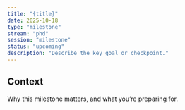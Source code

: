 ```yaml
---
title: "{title}"
date: 2025-10-18
type: "milestone"
stream: "phd"
session: "milestone"
status: "upcoming"
description: "Describe the key goal or checkpoint."
---
```


<!-- 🎯 Appears automatically in your Live Dashboard -->
<!-- Set `status: upcoming`, `active`, or `completed` -->
<!-- Connected to your overall 'phd' stream -->

## Context

Why this milestone matters, and what you’re preparing for.
